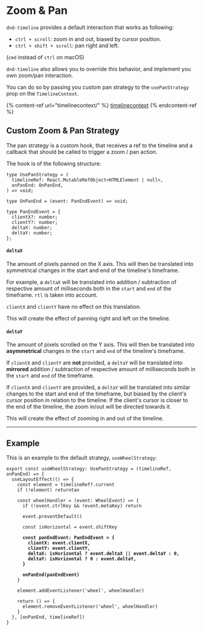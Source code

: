# Zoom & Pan

`dnd-timeline` provides a default interaction that works as following:

- `ctrl + scroll`: zoom in and out, biased by cursor position.
- `ctrl + shift + scroll`: pan right and left.

(`cmd` instead of `ctrl` on macOS)

`dnd-timeline` also allows you to override this behavior, and implement you own zoom/pan interaction.

You can do so by passing you custom pan strategy to the `usePanStrategy` prop on the `TimelineContext`.

{% content-ref url="timelinecontext/" %}
[timelinecontext](timelinecontext/)
{% endcontent-ref %}

## Custom Zoom & Pan Strategy

The pan strategy is a custom hook, that receives a ref to the timeline and a callback that should be called to trigger a zoom / pan action.

The hook is of the following structure:

```tsx
type UsePanStrategy = (
  timelineRef: React.MutableRefObject<HTMLElement | null>,
  onPanEnd: OnPanEnd,
) => void;

type OnPanEnd = (event: PanEndEvent) => void;

type PanEndEvent = {
  clientX?: number;
  clientY?: number;
  deltaX: number;
  deltaY: number;
};
```

#### `deltaX`

The amount of pixels panned on the X axis. This will then be translated into symmetrical changes in the start and end of the timeline's timeframe.

For example, a `deltaX` will be translated into addition / subtraction of respective amount of milliseconds both in the `start` and `end` of the timeframe. `rtl` is taken into account.

`clientX` and `clientY` have no effect on this translation.

This will create the effect of panning right and left on the timeline.

#### `deltaY`

The amount of pixels scrolled on the Y axis. This will then be translated into **asymmetrical** changes in the `start` and `end` of the timeline's timeframe.

If `clientX` and `clientY` are **not** provided, a `deltaY` will be translated into **mirrored** addition / subtraction of respective amount of milliseconds both in the `start` and `end` of the timeframe.

If `clientX` and `clientY` are provided, a `deltaY` will be translated into similar changes to the start and end of the timeframe, but biased by the client's cursor position in relation to the timeline. If the client's cursor is closer to the end of the timeline, the zoom in/out will be directed towards it.

This will create the effect of zooming in and out of the timeline.

---

## Example

This is an example to the default strategy, `useWheelStrategy`:

<pre class="language-tsx" data-title="src/utils/panStrategies.ts"><code class="lang-tsx">export const useWheelStrategy: UsePanStrategy = (timelineRef, onPanEnd) => {
  useLayoutEffect(() => {
    const element = timelineRef?.current
    if (!element) returntax

    const wheelHandler = (event: WheelEvent) => {
      if (!event.ctrlKey &#x26;&#x26; !event.metaKey) return

      event.preventDefault()

      const isHorizontal = event.shiftKey

<strong>      const panEndEvent: PanEndEvent = {
</strong><strong>        clientX: event.clientX,
</strong><strong>        clientY: event.clientY,
</strong><strong>        deltaX: isHorizontal ? event.deltaX || event.deltaY : 0,
</strong><strong>        deltaY: isHorizontal ? 0 : event.deltaY,
</strong><strong>      }
</strong>
<strong>      onPanEnd(panEndEvent)
</strong>    }

    element.addEventListener('wheel', wheelHandler)

    return () => {
      element.removeEventListener('wheel', wheelHandler)
    }
  }, [onPanEnd, timelineRef])
}
</code></pre>
